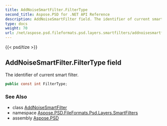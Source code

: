```yaml
---
title: AddNoiseSmartFilter.FilterType
second_title: Aspose.PSD for .NET API Reference
description: AddNoiseSmartFilter field. The identifier of current smart filter
type: docs
weight: 70
url: /net/aspose.psd.fileformats.psd.layers.smartfilters/addnoisesmartfilter/filtertype/
---
```

{{< psd/tize >}}
## AddNoiseSmartFilter.FilterType field

The identifier of current smart filter.

```csharp
public const int FilterType;
```

### See Also

* class [AddNoiseSmartFilter](../)
* namespace [Aspose.PSD.FileFormats.Psd.Layers.SmartFilters](../../../aspose.psd.fileformats.psd.layers.smartfilters/)
* assembly [Aspose.PSD](../../../)


